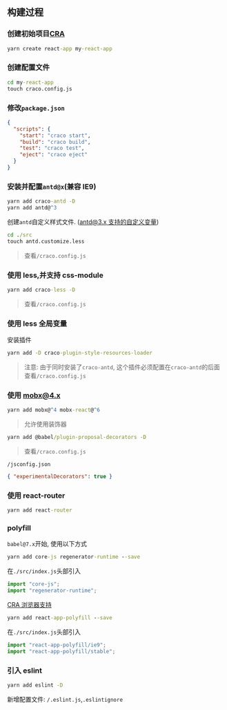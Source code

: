 ## 构建过程

### 创建初始项目[CRA](https://create-react-app.dev/docs/getting-started)

```cmd
yarn create react-app my-react-app
```

### 创建配置文件

```cmd
cd my-react-app
touch craco.config.js
```

### 修改`package.json`

```json
{
  "scripts": {
    "start": "craco start",
    "build": "craco build",
    "test": "craco test",
    "eject": "craco eject"
  }
}
```

### 安装并配置`antd@x`(兼容 IE9)

```cmd
yarn add craco-antd -D
yarn add antd@^3
```

创建`antd`自定义样式文件. ([antd@3.x 支持的自定义变量](https://github.com/ant-design/ant-design/blob/master/components/style/themes/default.less))

```cmd
cd ./src
touch antd.customize.less
```

> 查看`/craco.config.js`

### 使用 less,并支持 css-module

```cmd
yarn add craco-less -D
```

> 查看`/craco.config.js`

### 使用 less 全局变量

安装插件

```cmd
yarn add -D craco-plugin-style-resources-loader
```

> 注意: 由于同时安装了`craco-antd`, 这个插件必须配置在`craco-antd`的后面
> 查看`/craco.config.js`

### 使用 mobx@4.x

```cmd
yarn add mobx@^4 mobx-react@^6
```

> 允许使用装饰器

```cmd
yarn add @babel/plugin-proposal-decorators -D
```

> 查看`/craco.config.js`

`/jsconfig.json`

```json
{ "experimentalDecorators": true }
```

### 使用 react-router

```cmd
yarn add react-router
```

### polyfill

`babel@7.x`开始, 使用以下方式

```cmd
yarn add core-js regenerator-runtime --save
```

在`./src/index.js`头部引入

```js
import "core-js";
import "regenerator-runtime";
```

[CRA 浏览器支持](https://github.com/facebook/create-react-app/blob/master/packages/react-app-polyfill/README.md)

```cmd
yarn add react-app-polyfill --save
```

在`./src/index.js`头部引入

```js
import "react-app-polyfill/ie9";
import "react-app-polyfill/stable";
```

### 引入 eslint

```cmd
yarn add eslint -D
```

新增配置文件: `/.eslint.js`,`.eslintignore`
